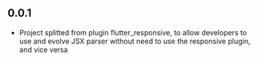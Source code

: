 ## 0.0.1

* Project splitted from plugin flutter_responsive, to allow developers to use and evolve JSX parser without need to use the responsive plugin, and vice versa
